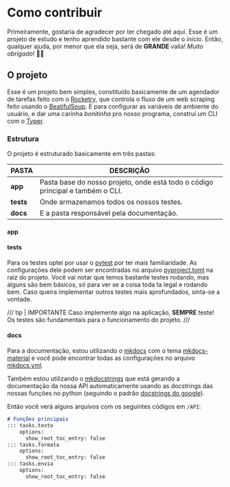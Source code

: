 # Como contribuir

Primeiramente, gostaria de agradecer por ter chegado até aqui. Esse é um projeto de estudo e tenho aprendido bastante com ele desde o início. 
Então, qualquer ajuda, por menor que ela seja, será de **GRANDE** valia! *Muito obrigado*! :star2::muscle:


## O projeto

Esse é um projeto bem simples, constituído basicamente de um agendador de tarefas feito com o <a href="https://rocketry.readthedocs.io/en/stable/" target="_blank">Rocketry</a>, que controla o fluxo de um web scraping feito usando o <a href="https://beautiful-soup-4.readthedocs.io/en/latest/" target="_blank">BeatifulSoup</a>. E para configurar as variáveis de ambiente do usuário, e dar uma carinha *bonitinha* pro nosso programa, construí um CLI com o <a href="https://typer.tiangolo.com/" target="_blank">Typer</a>.

### Estrutura

O projeto é estruturado basicamente em três pastas:

|   PASTA   |                       DESCRIÇÃO                                               |
|-----------|-------------------------------------------------------------------------------|
| **app**   |Pasta base do nosso projeto, onde está todo o código principal e também o CLI. |
| **tests** | Onde armazenamos todos os nossos testes.                                      |
| **docs**  | E a pasta responsável pela documentação.                                      |

#### app



#### tests

Para os testes optei por usar o <a href="https://docs.pytest.org/en/7.3.x/" target="_blank">pytest</a> por ter mais familiaridade. As configurações dele podem ser encontradas no arquivo <a href="https://github.com/LecoOliveira/Palmeiras_News/blob/main/pyproject.toml" target="_blank">pyproject.toml</a> na raiz do projeto. Você vai notar que temos bastante testes rodando, mas alguns são bem básicos, só para ver se a coisa toda ta legal e rodando bem. Caso queira implementar outros testes mais aprofundados, sinta-se a vontade.

/// tip | IMPORTANTE
Caso implemente algo na aplicação, **SEMPRE** teste!
Os testes são fundamentais para o funcionamento do projeto.
///


#### docs

Para a documentação, estou utilizando o <a href="https://www.mkdocs.org/" target="_blank">mkdocs</a> com o tema <a href="https://squidfunk.github.io/mkdocs-material/" target="_blank">mkdocs-material</a> e você pode encontrar todas as configurações no arquivo <a href="https://github.com/LecoOliveira/Palmeiras_News/blob/main/mkdocs.yml" target="_blank">mkdocs.yml</a>. 

Também estou utilizando o <a href="https://mkdocstrings.github.io/" target="_blank">mkdocstrings</a> que está gerando a documentação da nossa API automaticamente usando as docstrings das nossas funções no python (seguindo o padrão <a href="https://sphinxcontrib-napoleon.readthedocs.io/en/latest/example_google.html">docstrings do google</a>).

Então você verá alguns arquivos com os seguintes códigos em `/API`:

```md
# Funções principais
::: tasks.texto
    options:
      show_root_toc_entry: false 
::: tasks.formata
    options:
      show_root_toc_entry: false
::: tasks.envia
    options:
      show_root_toc_entry: false
```